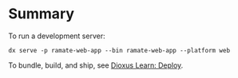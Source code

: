 # Summary
To run a development server:

```shell
dx serve -p ramate-web-app --bin ramate-web-app --platform web
```

To bundle, build, and ship, see [Dioxus Learn: Deploy](https://dioxuslabs.com/learn/0.6/guide/deploy).
